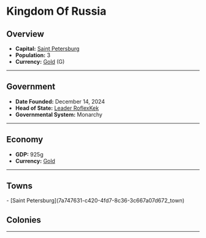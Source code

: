 <!--UNDEDITED FILE, remove this entire line if this file has been edited!-->
# <!--NAME-->Kingdom Of Russia<!--NAME-->

## Overview

- **Capital:** <!--CAPITAL_LINK-->[Saint Petersburg](7a747631-c420-4fd7-8c36-3c667a07d672_town)<!--CAPITAL_LINK-->
- **Population:** <!--POPULATION-->3<!--POPULATION-->
- **Currency:** <!--CURRENCY_LINK-->[Gold](Gold_currency)<!--CURRENCY_LINK--> (<!--CURRENCY_ABV-->G<!--CURRENCY_ABV-->)

---

## Government

- **Date Founded:** <!--FOUNDED-->December 14, 2024<!--FOUNDED-->
- **Head of State:** <!--LEADER_TITLE_LINK-->[Leader RoflexKek](RoflexKek_user)<!--LEADER_TITLE_LINK-->
- **Governmental System:** <!--GOVERNMENT-->Monarchy<!--GOVERNMENT-->

---

## Economy

- **GDP:** <!--GDP-->925g<!--GDP-->
- **Currency:** <!--CURRENCY_LINK-->[Gold](Gold_currency)<!--CURRENCY_LINK-->

---

## Towns

<!--TOWNS-->- [Saint Petersburg](7a747631-c420-4fd7-8c36-3c667a07d672_town)<!--TOWNS-->

## Colonies

<!--COLONIES--><!--COLONIES-->

---